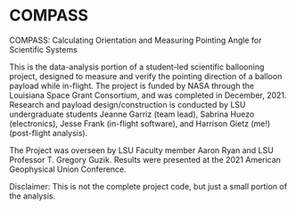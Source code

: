 # COMPASS
COMPASS: Calculating Orientation and Measuring Pointing Angle for Scientific Systems

This is the data-analysis portion of a student-led scientific ballooning project, designed to measure and verify the pointing direction of a balloon payload while in-flight. The project is funded by NASA through the Louisiana Space Grant Consortium, and was completed in December, 2021. Research and payload design/construction is conducted by LSU undergraduate students Jeanne Garriz (team lead), Sabrina Huezo (electronics), Jesse Frank (in-flight software), and Harrison Gietz (me!) (post-flight analysis).

The Project was overseen by LSU Faculty member Aaron Ryan and LSU Professor T. Gregory Guzik. Results were presented at the 2021 American Geophysical Union Conference.

Disclaimer: This is not the complete project code, but just a small portion of the analysis.
